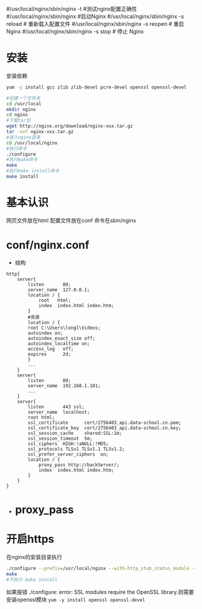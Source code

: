 \#/usr/local/nginx/sbin/nginx -t                   \#测试nginx配置正确性
\#/usr/local/nginx/sbin/nginx                     \#启动Nginx
\#/usr/local/nginx/sbin/nginx -s reload            # 重新载入配置文件
\#/usr/local/nginx/sbin/nginx -s reopen            # 重启 Nginx
\#/usr/local/nginx/sbin/nginx -s stop              # 停止 Nginx

# 安装
安装依赖
```bash
yum -y install gcc zlib zlib-devel pcre-devel openssl openssl-devel
```

```bash
#创建一个文件夹
cd /usr/local
mkdir nginx
cd nginx
#下载tar包
wget http://nginx.org/download/nginx-xxx.tar.gz
tar -xvf nginx-xxx.tar.gz
#进入nginx目录
cd /usr/local/nginx
#执行命令
./configure
#执行make命令
make
#执行make install命令
make install

```
# 基本认识
网页文件放在html
配置文件放在conf
命令在sbin/nginx

# conf/nginx.conf
- 结构
```console
http{
	server{ 
		listen       80;
	    server_name  127.0.0.1;
        location / {
            root   html;
            index  index.html index.htm;
        }
        #资源
        location / {
        root C:\Users\longl\Videos;
        autoindex on;                                  
        autoindex_exact_size off;                
        autoindex_localtime on;  
        access_log   off;
        expires      2d;
        }
	    ...
 	}
	server{ 
		listen       80;
	    server_name  192.168.1.101;
	    ...
    }
    server{
	    listen       443 ssl;
	    server_name  localhost;
	    root html;
        ssl_certificate      cert/2756403_api.data-school.cn.pem;
        ssl_certificate_key  cert/2756403_api.data-school.cn.key;
        ssl_session_cache    shared:SSL:1m;
        ssl_session_timeout  5m;
        ssl_ciphers  HIGH:!aNULL:!MD5;
        ssl_protocols TLSv1 TLSv1.1 TLSv1.2;
        ssl_prefer_server_ciphers  on;
        location / {
            proxy_pass http://backServer/;
            index  index.html index.htm;
        }
    }
}
```

- # proxy_pass 


# 开启https
在nginx的安装目录执行
```bash
./configure --prefix=/usr/local/nginx --with-http_stub_status_module --with-http_ssl_module
make
#不执行 make install
```
如果报错 ./configure: error: SSL modules require the OpenSSL library.则需要安装openssl模块
`yum -y install openssl openssl-devel`
